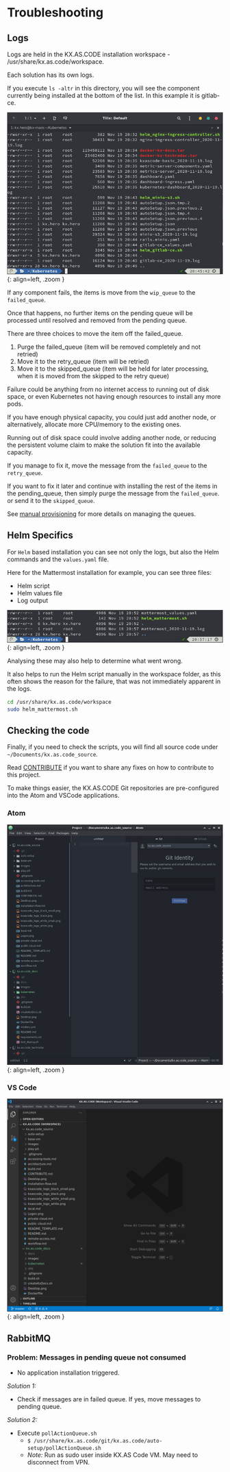 # Troubleshooting



## Logs

Logs are held in the KX.AS.CODE installation workspace - /usr/share/kx.as.code/workspace.

Each solution has its own logs.

If you execute `ls -altr` in this directory, you will see the component currently being installed at the bottom of the list. In this example it is gitlab-ce.



![image-20201119214620212](../assets/images/image-20201119214620212.png){: align=left, .zoom }



If any component fails, the items is move from the `wip_queue` to the `failed_queue`.

Once that happens, no further items on the pending queue will be processed until resolved and removed from the pending queue.

There are three choices to move the item off the failed_queue.

1. Purge the failed_queue (item will be removed completely and not retried)
2. Move it to the retry_queue (item will be retried)
3. Move it to the skipped_queue (item will be held for later processing, when it is moved from the skipped to the retry queue)


Failure could be anything from no internet access to running out of disk space, or even Kubernetes not having enough resources to install any more pods.

If you have enough physical capacity, you could just add another node, or alternatively, allocate more CPU/memory to the existing ones.

Running out of disk space could involve adding another node, or reducing the persistent volume claim to make the solution fit into the available capacity.

If you manage to fix it, move the message from the `failed_queue` to the `retry_queue`.

If you want to fix it later and continue with installing the rest of the items in the pending_queue, then simply purge the message from the `failed_queue`. or send it to the `skipped_queue`.

See [manual provisioning](../../User-Guide/Manual-Provisioning/) for more details on managing the queues.


## Helm Specifics

For `Helm` based installation you can see not only the logs, but also the Helm commands and the `values.yaml` file.

Here for the Mattermost installation for example, you can see three files:

- Helm script
- Helm values file
- Log output



![image-20201119215833691](../assets/images/image-20201119215833691.png){: align=left, .zoom }



Analysing these may also help to determine what went wrong.

It also helps to run the Helm script manually in the workspace folder, as this often shows the reason for the failure, that was not immediately apparent in the logs.

```bash
cd /usr/share/kx.as.code/workspace
sudo helm_mattermost.sh
```


## Checking the code

Finally, if you need to check the scripts, you will find all source code under `~/Documents/kx.as.code_source`.

Read  [CONTRIBUTE](../../Development/Contribution-Guidelines/) if you want to share any fixes on how to contribute to this project.

To make things easier, the KX.AS.CODE Git repositories are pre-configured into the Atom and VSCode applications.

### Atom

![image-20201119220423714](../assets/images/image-20201119220423714.png){: align=left, .zoom }



### VS Code

![image-20201119220606776](../assets/images/image-20201119220606776.png){: align=left, .zoom }


## RabbitMQ
### Problem: Messages in pending queue not consumed
- No application installation triggered.

*Solution 1:*
- Check if messages are in failed queue. If yes, move messages to pending queue.

*Solution 2:*
- Execute `pollActionQueue.sh`
    - ```$ /usr/share/kx.as.code/git/kx.as.code/auto-setup/pollActionQueue.sh```
    - *Note:* Run as sudo user inside KX.AS Code VM. May need to disconnect from VPN.
